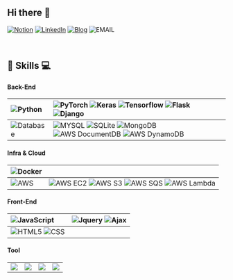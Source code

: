 ## Hi there 👋
[![Notion](http://img.shields.io/badge/-Notion-000000?style=flat&logo=notion&link=https://treejw.notion.site/treejw/treejw-b18ee6f2efce465593359f778837deff)](https://treejw.notion.site/treejw/treejw-b18ee6f2efce465593359f778837deff) [![LinkedIn](http://img.shields.io/badge/-LinkedIn-0072b1?style=flat&logo=linkedin&link=https://www.linkedin.com/in/%EC%A7%80%EC%9B%90-%EB%AC%B8-31061b22b/)](https://www.linkedin.com/in/%EC%A7%80%EC%9B%90-%EB%AC%B8-31061b22b/)  [![Blog](http://img.shields.io/badge/-Blog-DD0B78?style=flat&logo=GitHub%20Sponsors&logoColor=white&link=https://blog.naver.com/mjw4260/)](https://blog.naver.com/mjw4260/) ![EMAIL](http://img.shields.io/badge/-mjw426@gmail.com-EA4335?style=flat&logo=Gmail&logoColor=white)

<br>

## 📌 Skills 💻
#### Back-End
| ![Python](http://img.shields.io/badge/Python-3776AB?style=flat&logo=Python&logoColor=white) | ![PyTorch](http://img.shields.io/badge/PyTorch-EE4C2C?style=flat&logo=PyTorch&logoColor=white) ![Keras](http://img.shields.io/badge/Keras-D00000?style=flat&logo=Keras&logoColor=white) ![Tensorflow](http://img.shields.io/badge/Tensorflow-FF6F00?style=flat&logo=Tensorflow&logoColor=white) ![Flask](http://img.shields.io/badge/Flask-000000?style=flat&logo=Flask&logoColor=white) ![Django](http://img.shields.io/badge/Django-092E20?style=flat&logo=Django&logoColor=white) |
|:-|:-|
|![Database](http://img.shields.io/badge/Database-000000?style=flat) | ![MYSQL](http://img.shields.io/badge/MySQL-4479A1?style=flat&logo=Keras&logoColor=white) ![SQLite](http://img.shields.io/badge/SQLite-003B57?style=flat&logo=SQLite&logoColor=white)  ![MongoDB](http://img.shields.io/badge/MongoDB-47A248?style=flat&logo=MongoDB&logoColor=white) ![AWS DocumentDB](http://img.shields.io/badge/AWS-DocumentDB-232F3E?style=flat) ![AWS DynamoDB](http://img.shields.io/badge/AWS-DynamoDB-4053D6?style=flat) |

#### Infra & Cloud
| ![Docker](http://img.shields.io/badge/Docker-2496ED?style=flat&logo=Docker&logoColor=white) ||
|:-|:-|
| ![AWS](http://img.shields.io/badge/Amazon_AWS-232F3E?style=flat) | ![AWS EC2](http://img.shields.io/badge/AWS-EC2-4053D6?style=flat&logo=EC2&logoColor=white) ![AWS S3](http://img.shields.io/badge/AWS-S3-569A31?style=flat) ![AWS SQS](http://img.shields.io/badge/AWS-SQS-3F6184?style=flat)  ![AWS Lambda](http://img.shields.io/badge/AWS-Lambda-FF9900?style=flat) |


#### Front-End
| ![JavaScript](http://img.shields.io/badge/JavaScript-F7DF1E?style=flat&logo=JavaScript&logoColor=white) | ![Jquery](http://img.shields.io/badge/Jquery-0769AD?style=flat&logo=Jquery&logoColor=white) ![Ajax](http://img.shields.io/badge/Ajax-007396?style=flat&logo=Ajax&logoColor=white) |
|:-|:-|
| ![HTML5](http://img.shields.io/badge/HTML5-E34F26?style=flat&logo=HTML5&logoColor=white) ![CSS](http://img.shields.io/badge/CSS3-1572B6?style=flat&logo=CSS3&logoColor=white)  ||

#### Tool

<table>
   <tr>
      <td>
         <img src="http://img.shields.io/badge/Github/Git-181717?style=flat&logo=Github&logoColor=white">
      </td>
      <td>
         <img src="http://img.shields.io/badge/Github/Slack-4A154B?style=flat&logo=Slack&logoColor=white">
      </td>
      <td>
         <img src="http://img.shields.io/badge/Notion-000000?style=flat&logo=Notion&logoColor=white">
      </td>
      <td>
         <img src="http://img.shields.io/badge/Github/Trello-0052CC?style=flat&logo=Trello&logoColor=white">
      </td>
   </tr>
</table>


<!-- https://simpleicons.org/ -->

